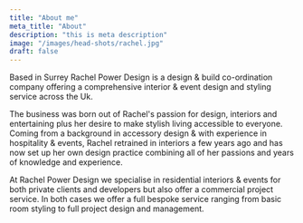 ```yaml
---
title: "About me"
meta_title: "About"
description: "this is meta description"
image: "/images/head-shots/rachel.jpg"
draft: false
---
```


Based in Surrey Rachel Power Design is a design & build co-ordination company offering a comprehensive interior & event design and styling service across the Uk.  



The business was born out of Rachel's passion for design, interiors and entertaining plus her desire to make stylish living accessible to everyone.  Coming from a background in accessory design & with experience in hospitality & events, Rachel retrained in interiors a few years ago and has now set up her own design practice combining all of her passions and years of knowledge and experience.

At Rachel Power Design we specialise in residential interiors & events for both private clients and developers but also offer a commercial project service.  In both cases we offer a full bespoke service ranging from basic room styling to full project design and management.


